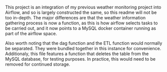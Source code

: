 This project is an integration of my previous weather monitoring project into Airflow, and so is largely constructed the same, so this readme will not be too in-depth. The major differences are that the weather information gathering process is now a function, as this is how airflow selects tasks to be carried out, and it now points to a MySQL docker container running as part of the airflow space.

Also worth noting that the dag function and the ETL function would normally be separated. They were bundled together in this instance for convenience. Additionaly, this file features a function that deletes the table from the MySQL database, for testing purposes. In practice, this would need to be removed for continued storage.
